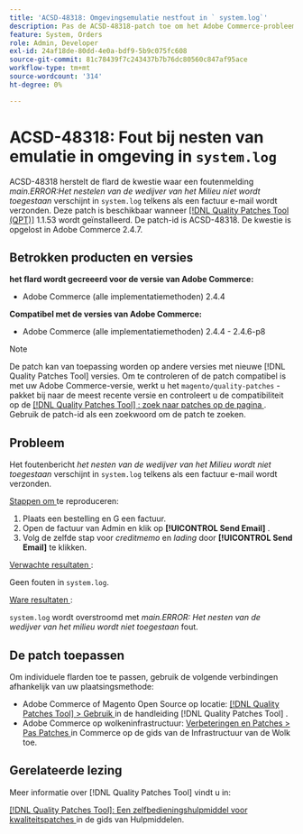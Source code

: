 ```yaml
---
title: 'ACSD-48318: Omgevingsemulatie nestfout in ` system.log`'
description: Pas de ACSD-48318-patch toe om het Adobe Commerce-probleem op te lossen waarbij een foutbericht *main.ERROR:Environment emulation nesting is not allowed* weergegeven wordt in ` system.log` telkens wanneer een factuur-e-mail wordt verzonden.
feature: System, Orders
role: Admin, Developer
exl-id: 24af18de-80dd-4e0a-bdf9-5b9c075fc608
source-git-commit: 81c78439f7c243437b7b76dc80560c847af95ace
workflow-type: tm+mt
source-wordcount: '314'
ht-degree: 0%

---
```


# ACSD-48318: Fout bij nesten van emulatie in omgeving in `system.log`

ACSD-48318 herstelt de flard de kwestie waar een foutenmelding *main.ERROR:Het nestelen van de wedijver van het Milieu niet wordt toegestaan* verschijnt in `system.log` telkens als een factuur e-mail wordt verzonden. Deze patch is beschikbaar wanneer [[!DNL Quality Patches Tool (QPT)]](/help/tools/quality-patches-tool/quality-patches-tool-to-self-serve-quality-patches.md) 1.1.53 wordt geïnstalleerd. De patch-id is ACSD-48318. De kwestie is opgelost in Adobe Commerce 2.4.7.

## Betrokken producten en versies

**het flard wordt gecreeerd voor de versie van Adobe Commerce:**

* Adobe Commerce (alle implementatiemethoden) 2.4.4

**Compatibel met de versies van Adobe Commerce:**

* Adobe Commerce (alle implementatiemethoden) 2.4.4 - 2.4.6-p8

>[!NOTE]
>
>De patch kan van toepassing worden op andere versies met nieuwe [!DNL Quality Patches Tool] versies. Om te controleren of de patch compatibel is met uw Adobe Commerce-versie, werkt u het `magento/quality-patches` -pakket bij naar de meest recente versie en controleert u de compatibiliteit op de [[!DNL Quality Patches Tool] : zoek naar patches op de pagina ](https://experienceleague.adobe.com/tools/commerce-quality-patches/index.html) . Gebruik de patch-id als een zoekwoord om de patch te zoeken.

## Probleem

Het foutenbericht *het nesten van de wedijver van het Milieu wordt niet toegestaan* verschijnt in `system.log` telkens als een factuur e-mail wordt verzonden.

<u> Stappen om </u> te reproduceren:

1. Plaats een bestelling en G een factuur.
1. Open de factuur van Admin en klik op **[!UICONTROL Send Email]** .
1. Volg de zelfde stap voor *creditmemo* en *lading* door **[!UICONTROL Send Email]** te klikken.

<u> Verwachte resultaten </u>:

Geen fouten in `system.log`.

<u> Ware resultaten </u>:

`system.log` wordt overstroomd met *main.ERROR: Het nesten van de wedijver van het milieu wordt niet toegestaan* fout.

## De patch toepassen

Om individuele flarden toe te passen, gebruik de volgende verbindingen afhankelijk van uw plaatsingsmethode:

* Adobe Commerce of Magento Open Source op locatie: [[!DNL Quality Patches Tool]  > Gebruik ](/help/tools/quality-patches-tool/usage.md) in de handleiding [!DNL Quality Patches Tool] .
* Adobe Commerce op wolkeninfrastructuur: [ Verbeteringen en Patches > Pas Patches ](https://experienceleague.adobe.com/docs/commerce-cloud-service/user-guide/develop/upgrade/apply-patches.html) in Commerce op de gids van de Infrastructuur van de Wolk toe.

## Gerelateerde lezing

Meer informatie over [!DNL Quality Patches Tool] vindt u in:

[[!DNL Quality Patches Tool]: Een zelfbedieningshulpmiddel voor kwaliteitspatches ](/help/tools/quality-patches-tool/quality-patches-tool-to-self-serve-quality-patches.md) in de gids van Hulpmiddelen.
